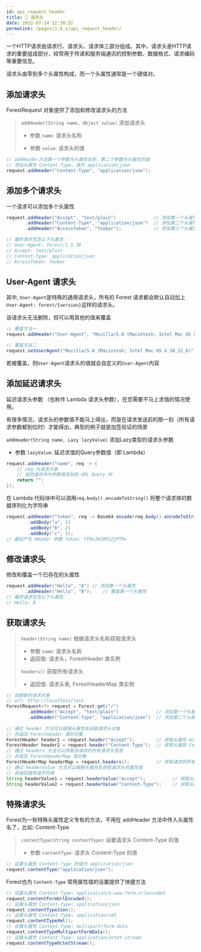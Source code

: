 ```yaml
---
id: api_request_header
title: 🚅 请求头
date: 2022-07-14 12:39:52
permalink: /pages/1.6.x/api_request_header/
---
```


一个HTTP请求由请求行、请求头、请求体三部分组成。其中，请求头是HTTP请求的重要组成部分，经常用于传递和服务端通讯的控制参数、数据格式、请求编码等重要信息。

请求头由零到多个头属性构成，而一个头属性通常是一个键值对。

## 添加请求头

ForestRequest 对象提供了添加和修改请求头的方法

> `addHeader(String name, Object value)` 添加请求头
>
>- 参数 `name`: 请求头名称
>
>- 参数 `value`: 请求头的值

```java
// addHeader方法第一个参数为头属性名称，第二个参数为头属性的值
// 添加头属性 Content-Type，值为 application/json
request.addHeader("Content-Type", "application/json");
```

## 添加多个请求头

一个请求可以添加多个头属性

```java
request.addHeader("Accept", "text/plain")              // 添加第一个头属性
       .addHeader("Content-Type", "application/json")  // 添加第二个头属性
       .addHeader("AccessToken", "foobar");            // 添加第三个头属性

// 最终请求包含以下头属性：
// User-Agent: forest/1.5.36
// Accept: text/plain
// Content-Type: application/json
// AccessToken: foobar
```


## User-Agent 请求头

其中, `User-Agent`是特殊的通用请求头，所有的 Forest 请求都会默认自动加上`User-Agent: forest/{version}`这样的请求头。

该请求头无法删除，但可以用其他的值来覆盖



```java
// 覆盖方法一
request.addHeader("User-Agent", "Mozilla/5.0 (Macintosh; Intel Mac OS X 10_12_6)");

// 覆盖方法二
request.setUserAgent("Mozilla/5.0 (Macintosh; Intel Mac OS X 10_12_6)");
```

若被覆盖，则`User-Agent`请求头的值就会自定义的`User-Agent`内容


## 添加延迟请求头

延迟请求头参数 （也称作 Lambda 请求头参数），在您需要不马上求值的情况使用。

有很多情况，请求头的参数值不能马上得出，而是在请求发送前的那一刻（所有请求参数都到位时）才能得出，典型的例子就是加签验证的场景


`addHeader(String name, Lazy lazyValue)` 添加Lazy类型的请求头参数
- 参数 `lazyValue`: 延迟求值的Query参数值（即 Lambda）

```java
request.addHeader("name", req -> {
    // req 为请求对象
    // 返回值将作为参数值添加到 URL Query 中
    return "";
});
```

在 Lambda 代码块中可以调用`req.body().encodeToString()` 将整个请求体的数据序列化为字符串

```java
request.addHeader("token", req -> Base64.encode(req.body().encodeToString())) // 添加延迟参数
        .addBody("a", 1)
        .addBody("b", 2)
        .addBody("c", 3);
// 最后产生 Header 参数 token: YT0xJmI9MiZjPTM=
```


## 修改请求头

修改和覆盖一个已存在的头属性

```java
request.addHeader("Hello", "A") // 添加第一个头属性
       .addHeader("Hello", "B");    // 覆盖第一个头属性
// 最终请求包含以下头属性：
// Hello: B
```

## 获取请求头

> `header(String name)` 根据请求头名称获取请求头
>- 参数 `name`: 请求头名称
>- 返回值: 请求头，ForestHeader 类实例
>
> `headers()` 获取所有请求头
>- 返回值: 请求头表, ForestHeaderMap 类实例

```java
// 创建新的请求对象
// url: http://localhost/test
ForestRequest<?> request = Forest.get("/")
        .addHeader("Accept", "text/plain")              // 添加第一个头属性
        .addHeader("Content-Type", "application/json")  // 添加第二个头属性
        
// 通过 header 方法可以根据头属性名获取请求头对象
// 并返回 ForestHeader 类的对象        
ForestHeader header1 = request.header("Accept");        // 获取头属性 Accept
ForestHeader header2 = request.header("Content-Type");  // 获取头属性 Content-Type
// 通过 headers 方法可以获取该请求的所有请求头信息
// 并返回 ForestHeaderMap 类对象
ForestHeaderMap headerMap = request.headers();          // 获取请求的所有请求头
// 通过 headerValue 方法可以根据头属性名获取请求头的属性值
// 并返回属性值字符串
String headerValue1 = request.headerValue("Accept");          // 获取头属性 Accept 的属性值
String headerValue2 = request.headerValue("Content-Type");    // 获取头属性 Accept 的属性值
```

## 特殊请求头

Forest为一些特殊头属性定义专有的方法，不用在 addHeader 方法中传入头属性名了，比如: Content-Type

> `contentType(String contentType)` 设置请求头 Content-Type 的值
>- 参数 `contentType`: 请求头 Content-Type 的值

```java
// 设置头属性 Content-Type 的值为 application/json
request.contentType("application/json");
```

Forest也为 `Content-Type` 常用属性值的设置提供了快捷方法

```java
// 设置头属性 Content-Type: application/x-www-form-urlencoded
request.contentFormUrlEncoded();
// 设置头属性 Content-Type: application/json
request.contentTypeJson();
// 设置头属性 Content-Type: application/xml
request.contentTypeXml();
// 设置头属性 Content-Type: multipart/form-data
request.contentTypeMultipartFormData();
// 设置头属性 Content-Type: application/octet-stream
request.contentTypeOctetStream();
```
